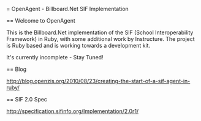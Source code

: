 = OpenAgent - Billboard.Net SIF Implementation

==  Welcome to OpenAgent

This is the Billboard.Net implementation of the SIF (School Interoperability
Framework) in Ruby, with some additional work by Instructure. The project is
Ruby based and is working towards a development kit.

It's currently incomplete - Stay Tuned!

== Blog

http://blog.openzis.org/2010/08/23/creating-the-start-of-a-sif-agent-in-ruby/

== SIF 2.0 Spec

http://specification.sifinfo.org/Implementation/2.0r1/
